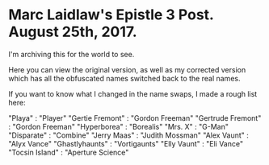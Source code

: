 # Marc Laidlaw's Epistle 3 Post. August 25th, 2017.
I'm archiving this for the world to see.

Here you can view the original version, as well as my corrected version which has all the obfuscated names switched back to the real names.

If you want to know what I changed in the name swaps, I made a rough list here:

"Playa" 			      : "Player"
"Gertie Fremont" 	  : "Gordon Freeman"
"Gertrude Fremont" 	: "Gordon Freeman"
"Hyperborea" 		    : "Borealis"
"Mrs. X" 			      : "G-Man"
"Disparate" 		    : "Combine"
"Jerry Maas" 		    : "Judith Mossman"
"Alex Vaunt" 		    : "Alyx Vance"
"Ghastlyhaunts" 	  : "Vortigaunts"
"Elly Vaunt" 	    	: "Eli Vance"
"Tocsin Island"     : "Aperture Science"
